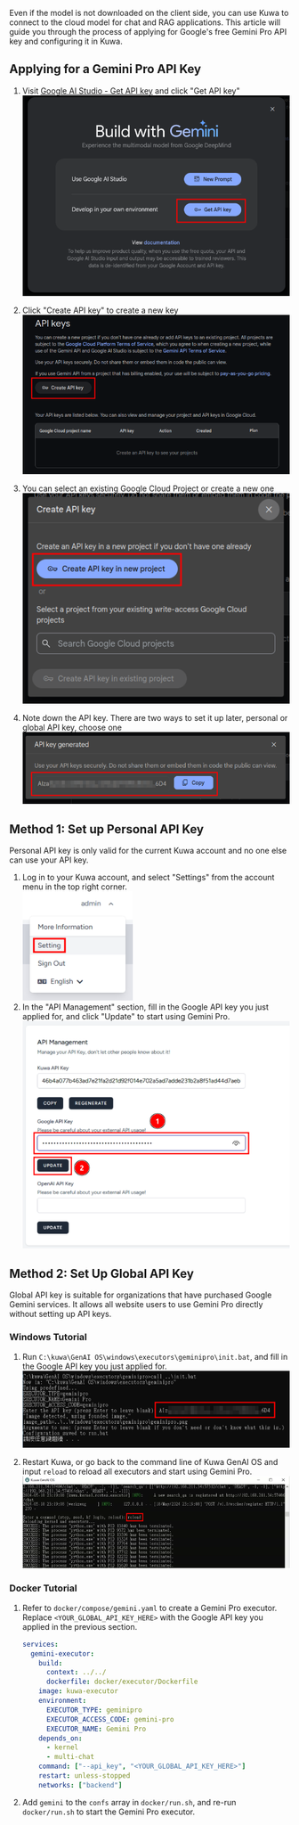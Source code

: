 Even if the model is not downloaded on the client side, you can use Kuwa to connect to the cloud model for chat and RAG applications. This article will guide you through the process of applying for Google's free Gemini Pro API key and configuring it in Kuwa.

## Applying for a Gemini Pro API Key
1. Visit [Google AI Studio - Get API key](https://aistudio.google.com/app/apikey) and click "Get API key"  
   ![](./img/2024-05-19-apply-gemini/api-key1.png)

<!-- truncate -->

2. Click "Create API key" to create a new key  
   ![](./img/2024-05-19-apply-gemini/api-key2.png)

3. You can select an existing Google Cloud Project or create a new one  
   ![](./img/2024-05-19-apply-gemini/api-key3.png)

4. Note down the API key. There are two ways to set it up later, personal or global API key, choose one  
   ![](./img/2024-05-19-apply-gemini/api-key4.png)

## Method 1: Set up Personal API Key
Personal API key is only valid for the current Kuwa account and no one else can use your API key.

1. Log in to your Kuwa account, and select "Settings" from the account menu in the top right corner.  
   ![](./img/2024-05-19-apply-gemini/setup-personal-key1.png)
2. In the "API Management" section, fill in the Google API key you just applied for, and click "Update" to start using Gemini Pro.  
   ![](./img/2024-05-19-apply-gemini/setup-personal-key2.png)

## Method 2: Set Up Global API Key
Global API key is suitable for organizations that have purchased Google Gemini services. It allows all website users to use Gemini Pro directly without setting up API keys.
### Windows Tutorial
1. Run `C:\kuwa\GenAI OS\windows\executors\geminipro\init.bat`, and fill in the Google API key you just applied for.  
   ![](./img/2024-05-19-apply-gemini/setup-global-key-win.png)

2. Restart Kuwa, or go back to the command line of Kuwa GenAI OS and input `reload` to reload all executors and start using Gemini Pro.  
   ![](./img/2024-05-19-apply-gemini/reload.png)  

### Docker Tutorial
1. Refer to `docker/compose/gemini.yaml` to create a Gemini Pro executor. Replace `<YOUR_GLOBAL_API_KEY_HERE>` with the Google API key you applied in the previous section.  

   ```yaml
   services:
     gemini-executor:
       build:
         context: ../../
         dockerfile: docker/executor/Dockerfile
       image: kuwa-executor
       environment:
         EXECUTOR_TYPE: geminipro
         EXECUTOR_ACCESS_CODE: gemini-pro
         EXECUTOR_NAME: Gemini Pro
       depends_on:
         - kernel
         - multi-chat
       command: ["--api_key", "<YOUR_GLOBAL_API_KEY_HERE>"]
       restart: unless-stopped
       networks: ["backend"]
   ```
2. Add `gemini` to the `confs` array in `docker/run.sh`, and re-run `docker/run.sh` to start the Gemini Pro executor.